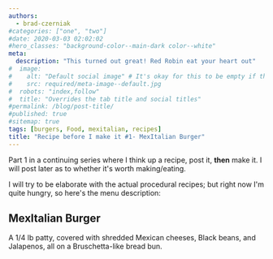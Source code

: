 ```yaml
---
authors:
  - brad-czerniak
#categories: ["one", "two"]
#date: 2020-03-03 02:02:02
#hero_classes: "background-color--main-dark color--white"
meta:
  description: "This turned out great! Red Robin eat your heart out"
#  image:
#    alt: "Default social image" # It's okay for this to be empty if the image is decorative
#    src: required/meta-image--default.jpg
#  robots: "index,follow"
#  title: "Overrides the tab title and social titles"
#permalink: /blog/post-title/
#published: true
#sitemap: true
tags: [burgers, Food, mexitalian, recipes]
title: "Recipe before I make it #1- MexItalian Burger"
---
```


Part 1 in a continuing series where I think up a recipe, post it, **then** make it. I will post later as to whether it's
worth making/eating.

I will try to be elaborate with the actual procedural recipes; but right now I'm quite hungry, so here's the menu description:

## MexItalian Burger

A 1/4 lb patty, covered with shredded Mexican cheeses, Black beans, and Jalapenos, all on a Bruschetta-like bread bun.
